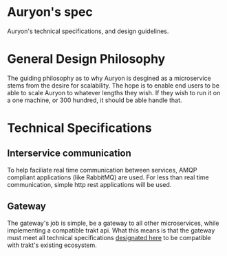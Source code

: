 # Auryon's spec

Auryon's technical specifications, and design guidelines.

# General Design Philosophy

The guiding philosophy as to why Auryon is desgined as a microservice stems from the desire for scalability. The hope is to enable end users to be able to scale Auryon to whatever lengths they wish. If they wish to run it on a one machine, or 300 hundred, it should be able handle that.

# Technical Specifications

## Interservice communication

To help faciliate real time communication between services, AMQP compliant applications (like RabbitMQ) are used. For less than real time communication, simple http rest applications will be used.

<!-- Notes for future:
* will need to set a standard for how data is sent and received through AMQP
* will need central docs for api endpoints
-->

## Gateway

The gateway's job is simple, be a gateway to all other microservices, while implementing a compatible trakt api. What this means is that the gateway must meet all technical specifications [designated here](https://trakt.docs.apiary.io/#) to be compatible with trakt's existing ecosystem.
